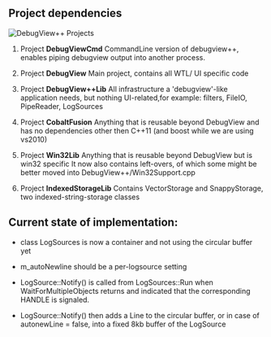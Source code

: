 Project dependencies
--------------------

![DebugView++ Projects](art/DebugViewProjects.png "DebugView++ Projects")

1. Project **DebugViewCmd**
CommandLine version of debugview++, 
enables piping debugview output into another process.

2. Project **DebugView**
Main project, contains all WTL/ UI  specific code

3. Project **DebugView++Lib**
All infrastructure a 'debugview'-like application needs,
but nothing UI-related,for example: filters, FileIO, PipeReader, LogSources

4. Project **CobaltFusion**
Anything that is reusable beyond DebugView and has no dependencies other then C++11
(and boost while we are using vs2010)

5. Project **Win32Lib**
Anything that is reusable beyond DebugView but is win32 specific 
It now also contains left-overs, of which some might be better moved into DebugView++/Win32Support.cpp

6. Project **IndexedStorageLib**
Contains VectorStorage and SnappyStorage, two
indexed-string-storage classes


Current state of implementation:
--------------------------------

- class LogSources is now a container and not using the circular buffer yet
- m_autoNewline should be a per-logsource setting

- LogSource::Notify() is called from LogSources::Run 
when WaitForMultipleObjects returns and indicated that the corresponding HANDLE is signaled.

- LogSource::Notify() then adds a Line to the circular buffer,
or in case of autonewLine = false, into a fixed 8kb buffer of the LogSource

